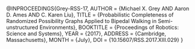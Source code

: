 @INPROCEEDINGS{Grey-RSS-17, 
    AUTHOR    = {Michael X. Grey AND Aaron D. Ames AND C. Karen Liu}, 
    TITLE     = {Probabilistic Completeness of Randomized Possibility Graphs Applied to Bipedal Walking in Semi-unstructured Environments}, 
    BOOKTITLE = {Proceedings of Robotics: Science and Systems}, 
    YEAR      = {2017}, 
    ADDRESS   = {Cambridge, Massachusetts}, 
    MONTH     = {July}, 
    DOI       = {10.15607/RSS.2017.XIII.029} 
}
